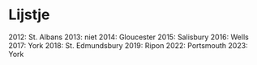 # Lijstje
2012: St. Albans
2013: niet
2014: Gloucester
2015: Salisbury 
2016: Wells
2017: York
2018: St. Edmundsbury 
2019: Ripon
2022: Portsmouth 
2023: York